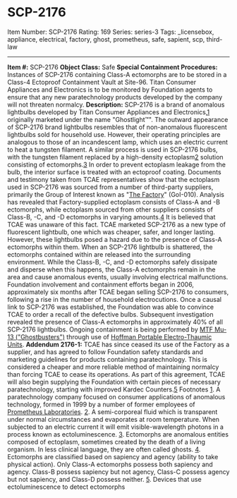 # SCP-2176
Item Number: SCP-2176
Rating: 169
Series: series-3
Tags: _licensebox, appliance, electrical, factory, ghost, prometheus, safe, sapient, scp, third-law

---

**Item #:** SCP-2176
**Object Class:** Safe
**Special Containment Procedures:** Instances of SCP-2176 containing Class-A ectomorphs are to be stored in a Class-4 Ectoproof Containment Vault at Site-96.
Titan Consumer Appliances and Electronics is to be monitored by Foundation agents to ensure that any new paratechnology products developed by the company will not threaten normalcy.
**Description:** SCP-2176 is a brand of anomalous lightbulbs developed by Titan Consumer Appliances and Electronics,[1](javascript:;) originally marketed under the name "Ghostlight™".
The outward appearance of SCP-2176 brand lightbulbs resembles that of non-anomalous fluorescent lightbulbs sold for household use. However, their operating principles are analogous to those of an incandescent lamp, which uses an electric current to heat a tungsten filament. A similar process is used in SCP-2176 bulbs, with the tungsten filament replaced by a high-density ectoplasm[2](javascript:;) solution consisting of ectomorphs.[3](javascript:;) In order to prevent ectoplasm leakage from the bulb, the interior surface is treated with an ectoproof coating.
Documents and testimony taken from TCAE representatives show that the ectoplasm used in SCP-2176 was sourced from a number of third-party suppliers, primarily the Group of Interest known as "[The Factory](/factory-hub)" (GoI-010). Analysis has revealed that Factory-supplied ectoplasm consists of Class-A and -B ectomorphs, while ectoplasm sourced from other suppliers consists of Class-B, -C, and -D ectomorphs in varying amounts.[4](javascript:;) It is believed that TCAE was unaware of this fact.
TCAE marketed SCP-2176 as a new type of fluorescent lightbulb, one which was cheaper, safer, and longer lasting. However, these lightbulbs posed a hazard due to the presence of Class-A ectomorphs within them. When an SCP-2176 lightbulb is shattered, the ectomorphs contained within are released into the surrounding environment. While the Class-B, -C, and -D ectomorphs safely dissipate and disperse when this happens, the Class-A ectomorphs remain in the area and cause anomalous events, usually involving electrical malfunctions.
Foundation involvement and containment efforts began in 2006, approximately six months after TCAE began selling SCP-2176 to consumers, following a rise in the number of household electrocutions. Once a causal link to SCP-2176 was established, the Foundation was able to convince TCAE to order a recall of the defective bulbs. Subsequent investigation revealed the presence of Class-A ectomorphs in approximately 40% of all SCP-2176 lightbulbs. Ongoing containment is being performed by [MTF Mu-13 ("Ghostbusters")](/task-forces#mu-13) through use of [Hoffman Portable Electro-Thaumic Units](/grant-request-for-utilization-of-electro-thaumic-computers-t).
**Addendum 2176-1:** TCAE has since ceased its use of the Factory as a supplier, and has agreed to follow Foundation safety standards and marketing guidelines for products containing paratechnology. This is considered a cheaper and more reliable method of maintaining normalcy than forcing TCAE to cease its operations. As part of this agreement, TCAE will also begin supplying the Foundation with certain pieces of necessary paratechnology, starting with improved Kardec Counters.[5](javascript:;)
Footnotes
[1](javascript:;). A paratechnology company focused on consumer applications of anomalous technology, formed in 1999 by a number of former employees of [Prometheus Laboratories](/prometheus-labs-hub).
[2](javascript:;). A semi-corporeal fluid which is transparent under normal circumstances and evaporates at room temperature. When subjected to an electric current it will emit visible-wavelength photons in a process known as ectoluminescence.
[3](javascript:;). Ectomorphs are anomalous entities composed of ectoplasm, sometimes created by the death of a living organism. In less clinical language, they are often called ghosts.
[4](javascript:;). Ectomorphs are classified based on sapiency and agency (ability to take physical action). Only Class-A ectomorphs possess both sapiency and agency. Class-B possess sapiency but not agency, Class-C possess agency but not sapiency, and Class-D possess neither.
[5](javascript:;). Devices that use ectoluminescence to detect ectomorphs